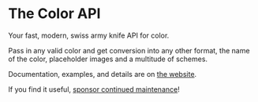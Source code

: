 The Color API
========

Your fast, modern, swiss army knife API for color. 

Pass in any valid color and get conversion into any other format, the name of the color, placeholder images and a multitude of schemes.

Documentation, examples, and details are on [the website](https://www.thecolorapi.com).

If you find it useful, [sponsor continued maintenance](https://github.com/sponsors/andjosh)!